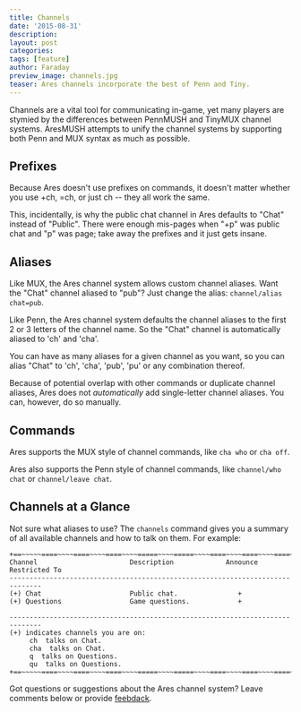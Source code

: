 ```yaml
---
title: Channels
date: '2015-08-31'
description:
layout: post
categories:
tags: [feature]
author: Faraday
preview_image: channels.jpg
teaser: Ares channels incorporate the best of Penn and Tiny.
---
```


Channels are a vital tool for communicating in-game, yet many players are stymied by the differences between PennMUSH and TinyMUX channel systems.  AresMUSH attempts to unify the  channel systems by supporting both Penn and MUX syntax as much as possible.

## Prefixes

Because Ares doesn't use prefixes on commands, it doesn't matter whether you use +ch, =ch, or just ch -- they all work the same.

This, incidentally, is why the public chat channel in Ares defaults to "Chat" instead of "Public".   There were enough mis-pages when "+p" was public chat and "p" was page; take away the prefixes and it just gets insane.

## Aliases

Like MUX, the Ares channel system allows custom channel aliases.  Want the "Chat" channel aliased to "pub"?  Just change the alias: `channel/alias chat=pub`.   

Like Penn, the Ares channel system defaults the channel aliases to the first 2 or 3 letters of the channel name.  So the "Chat" channel is automatically aliased to 'ch' and 'cha'.

You can have as many aliases for a given channel as you want, so you can alias "Chat" to 'ch', 'cha', 'pub', 'pu' or any combination thereof.

Because of potential overlap with other commands or duplicate channel aliases, Ares does not *automatically* add single-letter channel aliases.  You can, however, do so manually.

## Commands

Ares supports the MUX style of channel commands, like `cha who` or `cha off`.

Ares also supports the Penn style of channel commands, like `channel/who chat` or `channel/leave chat`.

## Channels at a Glance

Not sure what aliases to use?  The `channels` command gives you a summary of all available channels and how to talk on them.  For example:

    +==~~~~~====~~~~====~~~~====~~~~=====~~~~=====~~~~====~~~~====~~~~====~~~~~==+
    Channel                       Description             Announce  Restricted To
    ------------------------------------------------------------------------------
    (+) Chat                      Public chat.               +      
    (+) Questions                 Game questions.            +      
    
    ------------------------------------------------------------------------------
    (+) indicates channels you are on:
         ch  talks on Chat.
         cha  talks on Chat.
         q  talks on Questions.
         qu  talks on Questions.
    +==~~~~~====~~~~====~~~~====~~~~=====~~~~=====~~~~====~~~~====~~~~====~~~~~==+


Got questions or suggestions about the Ares channel system?  Leave comments below or provide [feebdack](http://www.aresmush.com/feedback).

